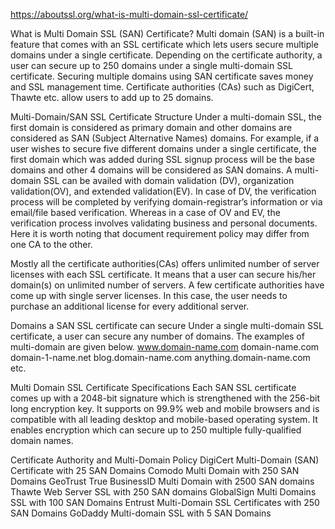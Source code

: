 https://aboutssl.org/what-is-multi-domain-ssl-certificate/

What is Multi Domain SSL (SAN) Certificate?
Multi domain (SAN) is a built-in feature that comes with an SSL certificate which lets users secure multiple domains under a single certificate. Depending on the certificate authority, a user can secure up to 250 domains under a single multi-domain SSL certificate. Securing multiple domains using SAN certificate saves money and SSL management time. Certificate authorities (CAs) such as DigiCert, Thawte etc. allow users to add up to 25 domains.

Multi-Domain/SAN SSL Certificate Structure
Under a multi-domain SSL, the first domain is considered as primary domain and other domains are considered as SAN (Subject Alternative Names) domains. For example, if a user wishes to secure five different domains under a single certificate, the first domain which was added during SSL signup process will be the base domains and other 4 domains will be considered as SAN domains. A multi-domain SSL can be availed with domain validation (DV), organization validation(OV), and extended validation(EV).
In case of DV, the verification process will be completed by verifying domain-registrar’s information or via email/file based verification. Whereas in a case of OV and EV, the verification process involves validating business and personal documents. Here it is worth noting that document requirement policy may differ from one CA to the other.

Mostly all the certificate authorities(CAs) offers unlimited number of server licenses with each SSL certificate. It means that a user can secure his/her domain(s) on unlimited number of servers. A few certificate authorities have come up with single server licenses. In this case, the user needs to purchase an additional license for every additional server.

Domains a SAN SSL certificate can secure
Under a single multi-domain SSL certificate, a user can secure any number of domains. The examples of multi-domain are given below.
www.domain-name.com
domain-name.com
domain-1-name.net
blog.domain-name.com
anything.domain-name.com
etc.

Multi Domain SSL Certificate Specifications
Each SAN SSL certificate comes up with a 2048-bit signature which is strengthened with the 256-bit long encryption key. It supports on 99.9% web and mobile browsers and is compatible with all leading desktop and mobile-based operating system. It enables encryption which can secure up to 250 multiple fully-qualified domain names.

Certificate Authority and Multi-Domain Policy
DigiCert Multi-Domain (SAN) Certificate with 25 SAN Domains
Comodo Multi Domain with 250 SAN Domains
GeoTrust True BusinessID Multi Domain with 2500 SAN domains
Thawte Web Server SSL with 250 SAN domains
GlobalSign Multi Domains SSL with 100 SAN Domains
Entrust Multi-Domain SSL Certificates with 250 SAN Domains
GoDaddy Multi-domain SSL with 5 SAN Domains